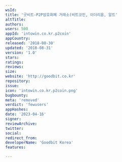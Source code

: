 ```yaml
---
wsId: 
title: '굿비트-P2P암호화폐 거래소(비트코인, 이더리움, 알트'
altTitle: 
authors: 
users: 500
appId: 'intowin.co.kr.p2coin'
appCountry: 
released: '2018-08-30'
updated: '2018-08-31'
version: '1.0'
stars: 
ratings: 
reviews: 
size: 
website: 'http://goodbit.co.kr'
repository: 
issue: 
icon: 'intowin.co.kr.p2coin.png'
bugbounty: 
meta: 'removed'
verdict: 'fewusers'
appHashes: 
date: '2023-04-16'
signer: 
reviewArchive: 
twitter: 
social: 
redirect_from: 
developerName: 'Goodbit Korea'
features: 

---
```


